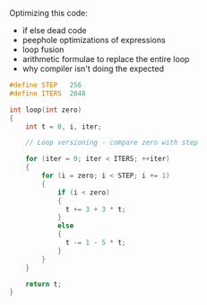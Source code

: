 Optimizing this code:

- if else dead code
- peephole optimizations of expressions
- loop fusion
- arithmetic formulae to replace the entire loop
- why compiler isn't doing the expected

```cpp
#define STEP   256
#define ITERS  2048

int loop(int zero)
{
    int t = 0, i, iter;

    // Loop versioning - compare zero with step 

    for (iter = 0; iter < ITERS; ++iter)
    {
        for (i = zero; i < STEP; i += 1)
        {
            if (i < zero)
            {
              t += 3 + 3 * t;
            }
            else
            {
              t -= 1 - 5 * t;
            }
        }
    }

    return t;
}
```
